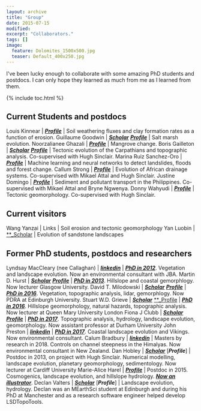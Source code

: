 ```yaml
---
layout: archive
title: "Group"
date: 2015-07-15
modified:
excerpt: "Collaborators."
tags: []
image:
  feature: Dolomites_1500x500.jpg
  teaser: Default_400x250.jpg
---
```


I've been lucky enough to collaborate with some amazing PhD students and postdocs. I can only hope they learned as much from me as I learned from them.

{% include toc.html %}

## Current Students and postdocs

Louis Kinnear | [**_Profile_**](https://www.ed.ac.uk/geosciences/people/person.html?indv=4127) | Soil weathering fluxes and clay formation rates as a function of erosion.
Guillaume Goodwin | [**_Scholar_**](https://scholar.google.com/citations?user=Or3grvoAAAAJ&hl=en&oi=ao) [**_Profile_**](https://www.ed.ac.uk/geosciences/people/person.html?indv=4505) | Salt marsh evolution. 
Noorzalianee Ghazali | [**_Profile_**](https://www.ed.ac.uk/geosciences/people/person.html?indv=4433) | Mangrove change.
Boris Gailleton | [**_Scholar_**](https://scholar.google.com/citations?user=r5HIc00AAAAJ&hl=en&oi=ao) [**_Profile_**](https://www.ed.ac.uk/geosciences/people/person.html?indv=5391) | Tectonic evolution of the Carpathians and topographic analysis. Co-supervised with Hugh Sinclair.
Marina Ruiz Sanchez-Oro | [**_Profile_**](https://www.ed.ac.uk/geosciences/people/person.html?indv=13531) | Machine learning and neural networks to detect landslides, floods and forest change.
Callum Strong | [**_Profile_**](https://www.ed.ac.uk/geosciences/people/person.html?indv=11090) | Evolution of African drainage systems. Co-supervised with Mikael Attal and Hugh Sinclair.
Justine Domingo | [**_Profile_**](https://www.ed.ac.uk/geosciences/people/person.html?indv=7001) | Sediment and pollutant transport in the Philippines. Co-supervised with Mikael Attal and Bryne Ngwenya.
Donny Wahyudi | [**_Profile_**](https://www.ed.ac.uk/geosciences/people/person.html?indv=12284) | Tectonic geomorphology. Co-supervised with Hugh Sinclair.

## Current visitors

Wang Yanzai | Links | Soil erosion and tectonic geomorphology
Yan Luobin | [**_Scholar](https://scholar.google.com/citations?user=_ASOJmAAAAAJ&hl=en&oi=ao) | Evolution of sandstone landscapes


## Former PhD students, postdocs and researchers

Lyndsay MacCleary (nee Callaghan) | [**_linkedin_**](https://www.linkedin.com/in/lynsey-macleary-a0b3633b/?originalSubdomain=uk ) | [**_PhD in 2012_**](https://era.ed.ac.uk/handle/1842/6213). Vegetation and landscape evolution. Now an environmental consultant with JBA. 
Martin D. Hurst | [**_Scholar_**](https://scholar.google.com/citations?user=9--6x5sAAAAJ&hl=en) [**_Profile_**](https://www.gla.ac.uk/schools/ges/staff/martinhurst/) | [**_PhD in 2013_**](https://era.ed.ac.uk/handle/1842/12228). Hillslope and coastal gemorphlogy. Now lecturer Glasgow University. 
David T. Milodowski | [**_Scholar_**](https://scholar.google.com/citations?user=ay1R3UgAAAAJ&hl=en) [**_Profile_**](https://www.research.ed.ac.uk/portal/en/persons/david-milodowski(0130326f-fa97-48ed-843b-7bcc72e89065).html) | [**_PhD in 2016_**](https://era.ed.ac.uk/handle/1842/20438). Vegetation, topographic analysis, lidar, gemorphlogy. Now PDRA at Edinburgh University. 
Stuart W.D. Grieve | [**_Scholar_**](https://scholar.google.com/citations?user=LnCvUwwAAAAJ&hl=en) [**_Profile](https://swdg.io/) | [**_PhD in 2016_**](https://era.ed.ac.uk/handle/1842/25398). Hillslope geomorphology, natural hazards, topographic analysis. Now lecturer at Queen Mary University London
Fiona J Clubb | [**_Scholar_**](https://scholar.google.com/citations?user=LnCvUwwAAAAJ&hl=en) [**_Profile_**](https://fclubb.github.io/) | [**_PhD in 2017_**](https://era.ed.ac.uk/handle/1842/28817). Topographic analysis, hydrology, landscape evolution, geomorphology. Now assistant professor at Durham University
John Preston | [**_linkedin_**](https://www.linkedin.com/in/john-preston-61b76a22/?originalSubdomain=uk) | [**_PhD in 2017_**](https://era.ed.ac.uk/handle/1842/31430). Coastal landscape evolution and Vikings. Now environmental consultant. 
Calum Bradbury | [**_linkedin_**](https://www.linkedin.com/in/calum-bradbury-gis/?originalSubdomain=nz) | Masters by research in 2018. Controls on channel steepness in the Himalyas. Now environmental consultant in New Zealand. 
Dan Hobley | [**_Scholar_**](https://scholar.google.com/citations?user=kJ13b-kAAAAJ&hl=en) [**_Profile_**] | Postdoc in 2013, on project with Hugh Sinclair. Numerical modelling, landscape evolution, planetary geomorphology, sedimentology. Now lecturer at Cardiff University
Marie-Alice Harel | [**_Profile_**](http://www.maharel.com/) | Postdoc in 2015. Cosmogenics, landscape evolution, and hillslope hydrology. [**_Now an illustrator_**](https://www.etsy.com/uk/shop/maharelillo). 
Declan Valters | [**_Scholar_**](https://scholar.google.com/citations?user=0OIHQmIAAAAJ&hl=en) [**_Profile_**] | Landscape evolution, hydrology. Declan was an MEarthSci student at Edinburgh and during his PhD at Manchester and as a research software engineer helped develop LSDTopoTools.
